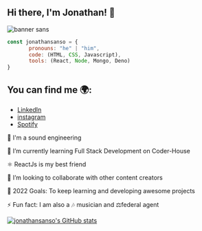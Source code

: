 ## Hi there, I'm Jonathan! 👋 

![banner sans](https://user-images.githubusercontent.com/91910562/155452337-5c1f2cac-7025-4893-b769-00696c876ceb.png)

```js
const jonathansanso = {
       pronouns: "he" | "him",
       code: (HTML, CSS, Javascript),
       tools: (React, Node, Mongo, Deno)
}
```
     
## You can find me 🌍:
- [LinkedIn](https://www.linkedin.com/in/jonathan-sans%C3%B3-4407aa15a)
- [instagram](https://www.instagram.com/jonathan.sanso/)
- [Spotify](https://open.spotify.com/playlist/61gDxDScsKGSxY4wobXCya?si=87de56c5ccb64a81) 

🥇 I'm a sound engineering

📖 I’m currently learning Full Stack Development on Coder-House

⚛️ ReactJs is my best friend 

👯 I’m looking to collaborate with other content creators

🥅 2022 Goals: To keep learning and developing awesome projects

⚡ Fun fact: I am also a 🎶 musician and ⚖️federal agent

[![jonathansanso's GitHub stats](https://github-readme-stats.vercel.app/api?username=jonathansansok)](https://github.com/jonathansansok/github-readme-stats)
